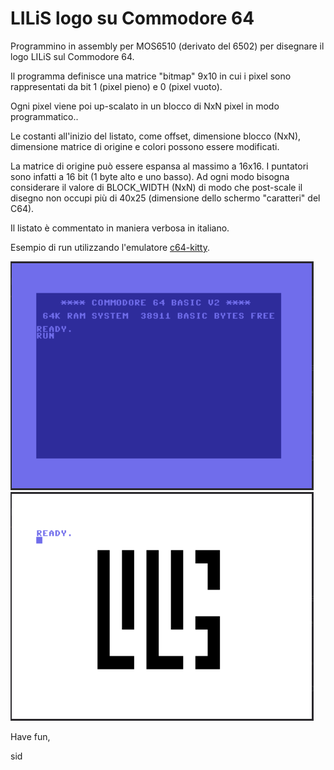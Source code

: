 # LILiS logo su Commodore 64

Programmino in assembly per MOS6510 (derivato del 6502) per disegnare il logo LILiS sul Commodore 64.

Il programma definisce una matrice "bitmap" 9x10 in cui i pixel sono rappresentati da bit 1 (pixel pieno) e 0 (pixel vuoto).

Ogni pixel viene poi up-scalato in un blocco di NxN pixel in modo programmatico..

Le costanti all'inizio del listato, come offset, dimensione blocco (NxN), dimensione matrice di origine e colori possono essere modificati.

La matrice di origine può essere espansa al massimo a 16x16. I puntatori sono infatti a 16 bit (1 byte alto e uno basso). Ad ogni modo bisogna considerare il valore di BLOCK_WIDTH (NxN) di modo che post-scale il disegno non occupi più di 40x25 (dimensione dello schermo "caratteri" del C64).

Il listato è commentato in maniera verbosa in italiano.


Esempio di run utilizzando l'emulatore [c64-kitty](https://github.com/antirez/c64-kitty).

![](img/c64_1.png)
![](img/c64_2.png)


Have fun,

sid


